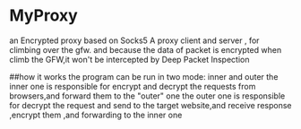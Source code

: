 # MyProxy
an Encrypted proxy based on Socks5
A  proxy client and server , for climbing over the gfw.
and because the data of packet is encrypted when climb the GFW,it won't be intercepted by Deep Packet Inspection


##how it works
the program can be run in two mode: inner and outer
the inner one is responsible for encrypt and decrypt the requests from browsers,and forward them to the "outer" one
the outer one is responsible for decrypt the request and send to the target website,and receive response ,encrypt them ,and forwarding to the inner one

